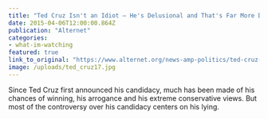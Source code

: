 ```yaml
---
title: "Ted Cruz Isn't an Idiot — He's Delusional and That's Far More Dangerous"
date: 2015-04-06T12:00:00.864Z
publication: "Alternet"
categories: 
- what-im-watching
featured: true
link_to_original: "https://www.alternet.org/news-amp-politics/ted-cruz-isnt-idiot-hes-delusional-and-thats-far-more-dangerous"
image: /uploads/ted_cruz17.jpg
---
```


Since Ted Cruz first announced his candidacy, much has been made of his chances of winning, his arrogance and his extreme conservative views. But most of the controversy over his candidacy centers on his lying.
